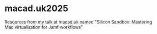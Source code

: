 # macad.uk2025
Resources from my talk at macad.uk named "Silicon Sandbox: Mastering Mac virtualisation for Jamf workflows"
